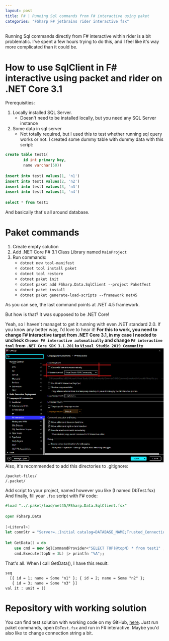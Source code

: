 ```yaml
---
layout: post
title: F# | Running Sql commands from F# interactive using paket
categories: "FSharp F# jetbrains rider interactive fsx"
---
```


Running Sql commands directly from F# interactive within rider is a bit problematic. I've spent a few hours trying to do this, and I feel like it's way more complicated than it could be.

# How to use SqlClient in F# interactive using packet and rider on .NET Core 3.1

Prerequisities:
1. Locally installed SQL Server.
    * Doesn't need to be installed locally, but you need any SQL Server instance
2. Some data in sql server
    * Not totally required, but I used this to test whether running sql query works or not. I created some dummy table with dummy data with this script:

```sql
create table test1(
		id int primary key,
		name varchar(50))

insert into test1 values(1, 'n1')
insert into test1 values(2, 'n2')
insert into test1 values(3, 'n3')
insert into test1 values(4, 'n4')

select * from test1
```

And basically that's all around database.

# Paket commands

1. Create empty solution
2. Add .NET Core F# 3.1 Class Library named `MainProject`
3. Run commands:
    * `dotnet new tool-manifest`
    * `dotnet tool install paket`
    * `dotnet tool restore`
    * `dotnet paket init`
    * `dotnet paket add FSharp.Data.SqlClient --project PaketTest`
    * `dotnet paket install`
    * `dotnet paket generate-load-scripts --framework net45`

As you can see, the last command points at .NET 4.5 framework. 

But how is that? It was supposed to be .NET Core!

Yeah, so I haven't managet to get it running with even .NET standard 2.0. If you know any better way, I'd love to hear it! **For this to work, you need to change F# interactive target from .NET Core 3.1, in my case I needed to uncheck `Choose F# interactive automatically` and change `F# interactive tool` from `.NET Core SDK 3.1.201` to `Visual Studio 2019 Community`**
![test coverage](/images/3-sql-fsharp-interactive/fsharp-interactive-net-version.png)
Also, it's recommended to add this directories to .gitignore:
```
/packet-files/
/.packet/
```
Add script to your project, named however you like (I named DbTest.fsx)
And finally, fill your `.fsx` script with F# code:

```Fsharp
#load "../.paket/load/net45/FSharp.Data.SqlClient.fsx"

open FSharp.Data

[<Literal>]
let connStr = "Server=.;Initial catalog=DATABASE_NAME;Trusted_Connection=true"

let GetData() = do
    use cmd = new SqlCommandProvider<"SELECT TOP(@topN) * from test1" , connStr>(connStr)
    cmd.Execute(topN = 3L) |> printfn "%A";;
```

That's all. When I call GetData(), I have this result:
```
seq
  [{ id = 1; name = Some "n1" }; { id = 2; name = Some "n2" };
   { id = 3; name = Some "n3" }]
val it : unit = ()
```

# Repository with working solution

You can find test solution with working code on my GitHub, [here](https://github.com/pzelmanski/SqlClient-FSharp-interactive).
Just run paket commands, open `DbTest.fsx` and run in F# interactive. Maybe you'd also like to change connection string a bit.
